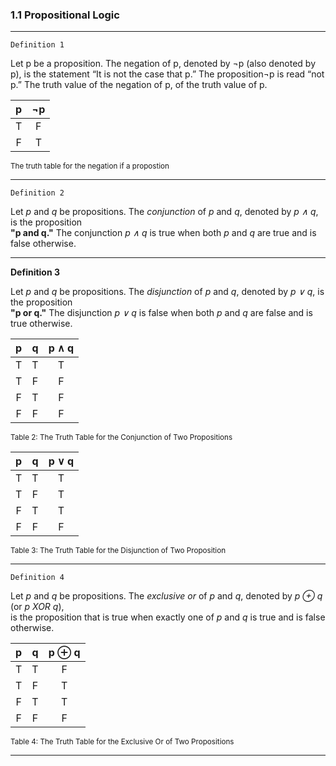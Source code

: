 ### 1.1 Propositional Logic

---
`Definition 1`

Let p be a proposition. The negation of p, denoted by ¬p (also denoted by p), is the statement
“It is not the case that p.”
The proposition¬p is read “not p.” The truth value of the negation of p,
of the truth value of p.

|p|¬p |
|:---:|:---:|
|T|F|
|F|T|

<sub>The truth table for the negation if a propostion</sub>

---

`Definition 2`

Let *p* and *q* be propositions. The *conjunction* of *p* and *q*, denoted by *p ∧ q*, is the proposition  
**"p and q."** The conjunction *p ∧ q* is true when both *p* and *q* are true and is false otherwise.

---

**Definition 3**

Let *p* and *q* be propositions. The *disjunction* of *p* and *q*, denoted by *p ∨ q*, is the proposition  
**"p or q."** The disjunction *p ∨ q* is false when both *p* and *q* are false and is true otherwise.

| p | q | p ∧ q |
|:---:|:---:|:--------:|
| T | T | T      |
| T | F | F      |
| F | T | F      |
| F | F | F      |

<sub>Table 2: The Truth Table for the Conjunction of Two Propositions</sub>

| p | q | p ∨ q |
|:---:|:---:|:-------:|
| T | T | T      |
| T | F | T      |
| F | T | T      |
| F | F | F      |

<sub>Table 3: The Truth Table for the Disjunction of Two Proposition</sub>

---

`Definition 4`

Let *p* and *q* be propositions. The *exclusive or* of *p* and *q*, denoted by *p ⊕ q* (or *p XOR q*),  
is the proposition that is true when exactly one of *p* and *q* is true and is false otherwise.

| p | q | p ⊕ q |
|:---:|:---:|:--------:|
| T | T | F      |
| T | F | T      |
| F | T | T      |
| F | F | F      |

<sub>Table 4: The Truth Table for the Exclusive Or of Two Propositions</sub>

---

